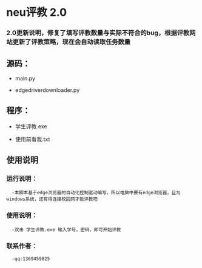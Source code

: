 # neu评教 2.0
### 2.0更新说明，修复了填写评教数量与实际不符合的bug，根据评教网站更新了评教策略，现在会自动读取任务数量

## 源码：
- main.py

- edgedriverdownloader.py

## 程序：
- 学生评教.exe
  
- 使用前看我.txt

## 使用说明
  ### 运行说明：
	  -本脚本基于edge浏览器的自动化控制驱动编写，所以电脑中要有edge浏览器，且为windows系统，还有得连接校园网才能评教吧

  ### 使用说明：
	  -双击 学生评教.exe 输入学号，密码，即可开始评教

  ### 联系作者：
	  -qq:1369459825
